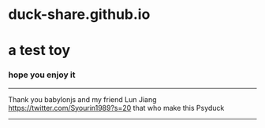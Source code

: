 # duck-share.github.io
# a test toy

### hope you enjoy it
> 
***
Thank you babylonjs and my friend Lun Jiang https://twitter.com/Syourin1989?s=20
that who make this Psyduck
***
